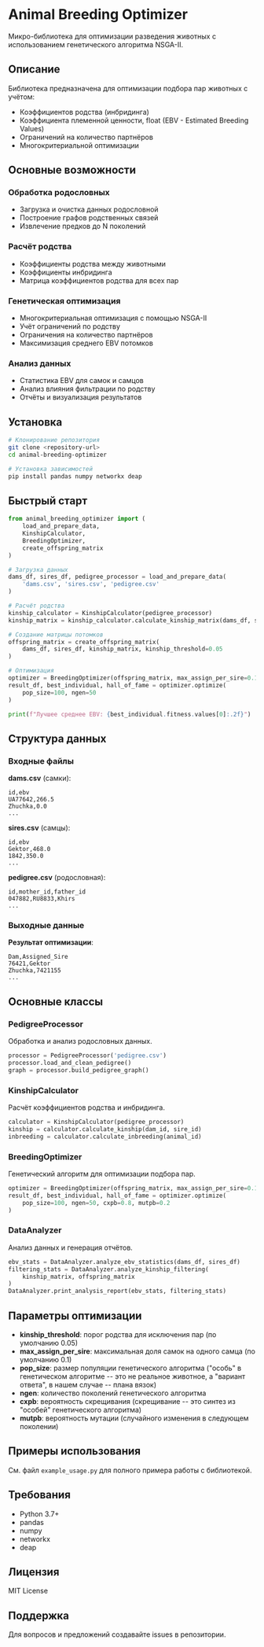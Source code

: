 # Animal Breeding Optimizer

Микро-библиотека для оптимизации разведения животных с использованием генетического алгоритма NSGA-II.

## Описание

Библиотека предназначена для оптимизации подбора пар животных с учётом:
- Коэффициентов родства (инбридинга)
- Коэффициента племенной ценности, float (EBV - Estimated Breeding Values)
- Ограничений на количество партнёров
- Многокритериальной оптимизации

## Основные возможности

### Обработка родословных
- Загрузка и очистка данных родословной
- Построение графов родственных связей
- Извлечение предков до N поколений

### Расчёт родства
- Коэффициенты родства между животными
- Коэффициенты инбридинга
- Матрица коэффициентов родства для всех пар

### Генетическая оптимизация
- Многокритериальная оптимизация с помощью NSGA-II
- Учёт ограничений по родству
- Ограничения на количество партнёров
- Максимизация среднего EBV потомков

### Анализ данных
- Статистика EBV для самок и самцов
- Анализ влияния фильтрации по родству
- Отчёты и визуализация результатов

## Установка

```bash
# Клонирование репозитория
git clone <repository-url>
cd animal-breeding-optimizer

# Установка зависимостей
pip install pandas numpy networkx deap 
```

## Быстрый старт

```python
from animal_breeding_optimizer import (
    load_and_prepare_data,
    KinshipCalculator,
    BreedingOptimizer,
    create_offspring_matrix
)

# Загрузка данных
dams_df, sires_df, pedigree_processor = load_and_prepare_data(
    'dams.csv', 'sires.csv', 'pedigree.csv'
)

# Расчёт родства
kinship_calculator = KinshipCalculator(pedigree_processor)
kinship_matrix = kinship_calculator.calculate_kinship_matrix(dams_df, sires_df)

# Создание матрицы потомков
offspring_matrix = create_offspring_matrix(
    dams_df, sires_df, kinship_matrix, kinship_threshold=0.05
)

# Оптимизация
optimizer = BreedingOptimizer(offspring_matrix, max_assign_per_sire=0.1)
result_df, best_individual, hall_of_fame = optimizer.optimize(
    pop_size=100, ngen=50
)

print(f"Лучшее среднее EBV: {best_individual.fitness.values[0]:.2f}")
```

## Структура данных

### Входные файлы

**dams.csv** (самки):
```csv
id,ebv
UA77642,266.5
Zhuchka,0.0
...
```

**sires.csv** (самцы):
```csv
id,ebv
Gektor,468.0
1842,350.0
...
```

**pedigree.csv** (родословная):
```csv
id,mother_id,father_id
047882,RU8833,Khirs
...
```

### Выходные данные

**Результат оптимизации**:
```csv
Dam,Assigned_Sire
76421,Gektor
Zhuchka,7421155
...
```

## Основные классы

### PedigreeProcessor
Обработка и анализ родословных данных.

```python
processor = PedigreeProcessor('pedigree.csv')
processor.load_and_clean_pedigree()
graph = processor.build_pedigree_graph()
```

### KinshipCalculator
Расчёт коэффициентов родства и инбридинга.

```python
calculator = KinshipCalculator(pedigree_processor)
kinship = calculator.calculate_kinship(dam_id, sire_id)
inbreeding = calculator.calculate_inbreeding(animal_id)
```

### BreedingOptimizer
Генетический алгоритм для оптимизации подбора пар.

```python
optimizer = BreedingOptimizer(offspring_matrix, max_assign_per_sire=0.1)
result_df, best_individual, hall_of_fame = optimizer.optimize(
    pop_size=100, ngen=50, cxpb=0.8, mutpb=0.2
)
```

### DataAnalyzer
Анализ данных и генерация отчётов.

```python
ebv_stats = DataAnalyzer.analyze_ebv_statistics(dams_df, sires_df)
filtering_stats = DataAnalyzer.analyze_kinship_filtering(
    kinship_matrix, offspring_matrix
)
DataAnalyzer.print_analysis_report(ebv_stats, filtering_stats)
```

## Параметры оптимизации

- **kinship_threshold**: порог родства для исключения пар (по умолчанию 0.05)
- **max_assign_per_sire**: максимальная доля самок на одного самца (по умолчанию 0.1)
- **pop_size**: размер популяции генетического алгоритма ("особь" в генетическом алгоритме -- это не реальное животное, а "вариант ответа", в нашем случае -- плана вязок)
- **ngen**: количество поколений генетического алгоритма
- **cxpb**: вероятность скрещивания (скрещивание -- это синтез из "особей" генетического алгоритма)
- **mutpb**: вероятность мутации (случайного изменения в следующем поколении)

## Примеры использования

См. файл `example_usage.py` для полного примера работы с библиотекой.

## Требования

- Python 3.7+
- pandas
- numpy
- networkx
- deap

## Лицензия

MIT License

## Поддержка

Для вопросов и предложений создавайте issues в репозитории. 